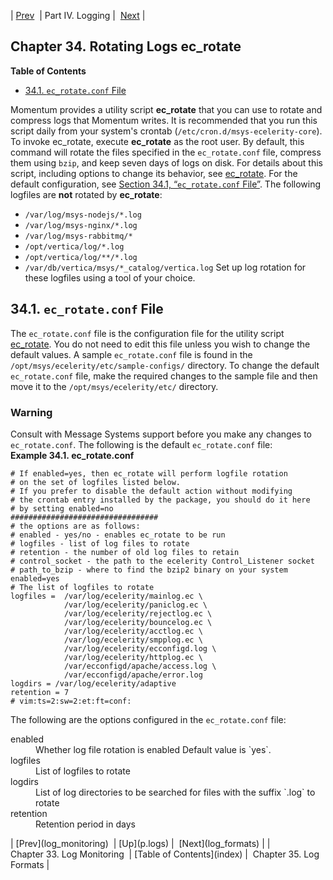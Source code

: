 | [Prev](log_monitoring)  | Part IV. Logging |  [Next](log_formats) |
## Chapter 34. Rotating Logs ec_rotate
**Table of Contents**

* [34.1\. `ec_rotate.conf` File](log_rotating#conf.ref.ec_rotate.conf)

Momentum provides a utility script **ec_rotate** that you can use to rotate and compress logs that Momentum writes. It is recommended that you run this script daily from your system's crontab (`/etc/cron.d/msys-ecelerity-core`).
To invoke ec_rotate, execute **ec_rotate** as the root user. By default, this command will rotate the files specified in the `ec_rotate.conf` file, compress them using `bzip`, and keep seven days of logs on disk. For details about this script, including options to change its behavior, see [ec_rotate](executable.ec_rotate "ec_rotate"). For the default configuration, see [Section 34.1, “`ec_rotate.conf` File”](log_rotating#conf.ref.ec_rotate.conf "34.1. ec_rotate.conf File").
The following logfiles are **not** rotated by **ec_rotate**:
*   `/var/log/msys-nodejs/*.log`
*   `/var/log/msys-nginx/*.log`
*   `/var/log/msys-rabbitmq/*`
*   `/opt/vertica/log/*.log`
*   `/opt/vertica/log/**/*.log`
*   `/var/db/vertica/msys/*_catalog/vertica.log`
Set up log rotation for these logfiles using a tool of your choice.
## 34.1. `ec_rotate.conf` File
The `ec_rotate.conf` file is the configuration file for the utility script [ec_rotate](executable.ec_rotate "ec_rotate"). You do not need to edit this file unless you wish to change the default values.
A sample `ec_rotate.conf` file is found in the `/opt/msys/ecelerity/etc/sample-configs/` directory. To change the default `ec_rotate.conf` file, make the required changes to the sample file and then move it to the `/opt/msys/ecelerity/etc/` directory.
### Warning
Consult with Message Systems support before you make any changes to `ec_rotate.conf`.
The following is the default `ec_rotate.conf` file:
<a name="conf.ref.ec_rotate.conf.default"></a>
**Example 34.1. ec_rotate.conf**
```
# If enabled=yes, then ec_rotate will perform logfile rotation
# on the set of logfiles listed below.
# If you prefer to disable the default action without modifying
# the crontab entry installed by the package, you should do it here
# by setting enabled=no
#################################
# the options are as follows:
# enabled - yes/no - enables ec_rotate to be run
# logfiles - list of log files to rotate
# retention - the number of old log files to retain
# control_socket - the path to the ecelerity Control_Listener socket
# path_to_bzip - where to find the bzip2 binary on your system
enabled=yes
# The list of logfiles to rotate
logfiles =  /var/log/ecelerity/mainlog.ec \
            /var/log/ecelerity/paniclog.ec \
            /var/log/ecelerity/rejectlog.ec \
            /var/log/ecelerity/bouncelog.ec \
            /var/log/ecelerity/acctlog.ec \
            /var/log/ecelerity/smpplog.ec \
            /var/log/ecelerity/ecconfigd.log \
            /var/log/ecelerity/httplog.ec \
            /var/ecconfigd/apache/access.log \
            /var/ecconfigd/apache/error.log 
logdirs = /var/log/ecelerity/adaptive 
retention = 7
# vim:ts=2:sw=2:et:ft=conf:
```
The following are the options configured in the `ec_rotate.conf` file:
<dl class="variablelist">
<dt>enabled</dt>
<dd>
Whether log file rotation is enabled
Default value is `yes`.
</dd>
<dt>logfiles</dt>
<dd>
List of logfiles to rotate
</dd>
<dt>logdirs</dt>
<dd>
List of log directories to be searched for files with the suffix `.log` to rotate
</dd>
<dt>retention</dt>
<dd>
Retention period in days
</dd>
</dl>
| [Prev](log_monitoring)  | [Up](p.logs) |  [Next](log_formats) |
| Chapter 33. Log Monitoring  | [Table of Contents](index) |  Chapter 35. Log Formats |
